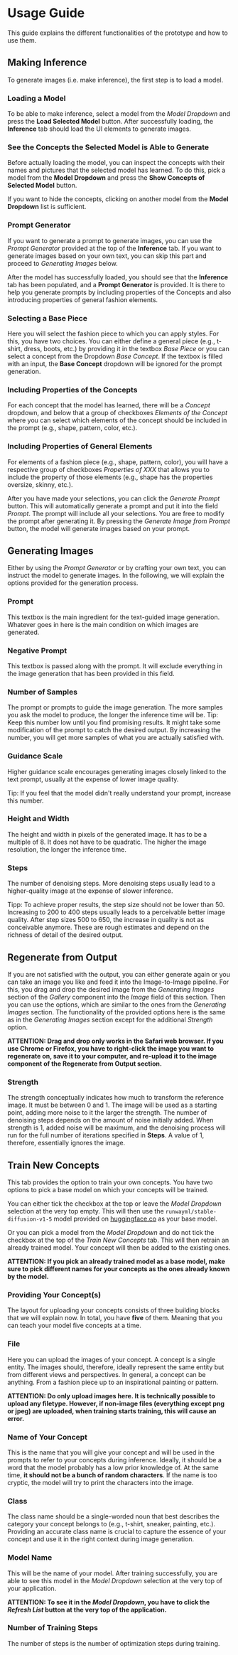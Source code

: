 # Usage Guide

This guide explains the different functionalities of the prototype and how to use them.

## Making Inference

To generate images (i.e. make inference), the first step is to load a model.

### Loading a Model

To be able to make inference, select a model from the *Model Dropdown* and press the **Load Selected Model** button. After successfully loading, the **Inference** tab should load the UI elements to generate images.

### See the Concepts the Selected Model is Able to Generate

Before actually loading the model, you can inspect the concepts with their names and pictures that the selected model has learned. To do this, pick a model from the **Model Dropdown** and press the **Show Concepts of Selected Model** button.

If you want to hide the concepts, clicking on another model from the **Model Dropdown** list is sufficient.

### Prompt Generator

If you want to generate a prompt to generate images, you can use the *Prompt Generator* provided at the top of the **Inference** tab. If you want to generate images based on your own text, you can skip this part and proceed to *Generating Images* below.

After the model has successfully loaded, you should see that the **Inference** tab has been populated, and a **Prompt Generator** is provided. It is there to help you generate prompts by including properties of the Concepts and also introducing properties of general fashion elements.

### Selecting a Base Piece

Here you will select the fashion piece to which you can apply styles. For this, you have two choices. You can either define a general piece (e.g., t-shirt, dress, boots, etc.) by providing it in the textbox *Base Piece* or you can select a concept from the Dropdown *Base Concept*. If the textbox is filled with an input, the **Base Concept** dropdown will be ignored for the prompt generation.

### Including Properties of the Concepts

For each concept that the model has learned, there will be a *Concept* dropdown, and below that a group of checkboxes *Elements of the Concept* where you can select which elements of the concept should be included in the prompt (e.g., shape, pattern, color, etc.).

### Including Properties of General Elements

For elements of a fashion piece (e.g., shape, pattern, color), you will have a respective group of checkboxes *Properties of XXX* that allows you to include the property of those elements (e.g., shape has the properties oversize, skinny, etc.).

After you have made your selections, you can click the *Generate Prompt* button. This will automatically generate a prompt and put it into the field *Prompt*. The prompt will include all your selections. You are free to modify the prompt after generating it. By pressing the *Generate Image from Prompt* button, the model will generate images based on your prompt.

## Generating Images

Either by using the *Prompt Generator* or by crafting your own text, you can instruct the model to generate images. In the following, we will explain the options provided for the generation process.

### Prompt

This textbox is the main ingredient for the text-guided image generation. Whatever goes in here is the main condition on which images are generated.

### Negative Prompt

This textbox is passed along with the prompt. It will exclude everything in the image generation that has been provided in this field.

### Number of Samples

The prompt or prompts to guide the image generation. The more samples you ask the model to produce, the longer the inference time will be. Tip: Keep this number low until you find promising results. It might take some modification of the prompt to catch the desired output. By increasing the number, you will get more samples of what you are actually satisfied with.

### Guidance Scale

Higher guidance scale encourages generating images closely linked to the text prompt, usually at the expense of lower image quality.

Tip: If you feel that the model didn't really understand your prompt, increase this number.

### Height and Width

The height and width in pixels of the generated image. It has to be a multiple of 8. It does not have to be quadratic. The higher the image resolution, the longer the inference time.

### Steps

The number of denoising steps. More denoising steps usually lead to a higher-quality image at the expense of slower inference.

Tipp: To achieve proper results, the step size should not be lower than 50. Increasing to 200 to 400 steps usually leads to a perceivable better image quality. After step sizes 500 to 650, the increase in quality is not as conceivable anymore. These are rough estimates and depend on the richness of detail of the desired output.

## Regenerate from Output

If you are not satisfied with the output, you can either generate again or you can take an image you like and feed it into the Image-to-Image pipeline. For this, you drag and drop the desired image from the *Generating Images* section of the *Gallery* component into the *Image* field of this section. Then you can use the options, which are similar to the ones from the *Generating Images* section. The functionality of the provided options here is the same as in the *Generating Images* section except for the additional *Strength* option.

**ATTENTION: Drag and drop only works in the Safari web browser. If you use Chrome or Firefox, you have to right-click the image you want to regenerate on, save it to your computer, and re-upload it to the image component of the Regenerate from Output section.**

### Strength

The strength conceptually indicates how much to transform the reference image. It must be between 0 and 1. The image will be used as a starting point, adding more noise to it the larger the strength. The number of denoising steps depends on the amount of noise initially added. When strength is 1, added noise will be maximum, and the denoising process will run for the full number of iterations specified in **Steps**. A value of 1, therefore, essentially ignores the image.

## Train New Concepts

This tab provides the option to train your own concepts. You have two options to pick a base model on which your concepts will be trained.

You can either tick the checkbox at the top or leave the *Model Dropdown* selection at the very top empty. This will then use the `runwayml/stable-diffusion-v1-5` model provided on [huggingface.co](http://huggingface.co/) as your base model.

Or you can pick a model from the *Model Dropdown* and do not tick the checkbox at the top of the *Train New Concepts* tab. This will then retrain an already trained model. Your concept will then be added to the existing ones.

**ATTENTION: If you pick an already trained model as a base model, make sure to pick different names for your concepts as the ones already known by the model.**

### Providing Your Concept(s)

The layout for uploading your concepts consists of three building blocks that we will explain now. In total, you have **five** of them. Meaning that you can teach your model five concepts at a time.

### File

Here you can upload the images of your concept. A concept is a single entity. The images should, therefore, ideally represent the same entity but from different views and perspectives. In general, a concept can be anything. From a fashion piece up to an inspirational painting or pattern.

**ATTENTION: Do only upload images here. It is technically possible to upload any filetype. However, if non-image files (everything except png or jpeg) are uploaded, when training starts training, this will cause an error.**

### Name of Your Concept

This is the name that you will give your concept and will be used in the prompts to refer to your concepts during inference. Ideally, it should be a word that the model probably has a low prior knowledge of. At the same time, **it should not be a bunch of random characters**. If the name is too cryptic, the model will try to print the characters into the image.

### Class

The class name should be a single-worded noun that best describes the category your concept belongs to (e.g., t-shirt, sneaker, painting, etc.). Providing an accurate class name is crucial to capture the essence of your concept and use it in the right context during image generation.

### Model Name

This will be the name of your model. After training successfully, you are able to see this model in the *Model Dropdown* selection at the very top of your application.

**ATTENTION: To see it in the *Model Dropdown*, you have to click the *Refresh List* button at the very top of the application.**

### Number of Training Steps

The number of steps is the number of optimization steps during training.